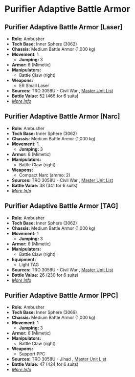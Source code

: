 # Purifier Adaptive Battle Armor 

## Purifier Adaptive Battle Armor [Laser] 

- **Role:** Ambusher 
- **Tech Base:** Inner Sphere (3062) 
- **Chassis:** Medium Battle Armor (1,000 kg) 
- **Movement:** 1 
  - **Jumping:** 3 
- **Armor:** 6 (Mimetic) 
- **Manipulators:** 
  - Battle Claw (right) 
- **Weapons:** 
  - ER Small Laser 
- **Sources:** TRO 3058U - Civil War , [Master Unit List](http://masterunitlist.info/Unit/Details/2603/purifier-adaptive-battle-armor-laser) 
- **Battle Value:** 52 (466 for 6 suits) 
- [*More Info*](purifier_adaptive_battle_armor/purifier_adaptive_battle_armor_[laser].md) 

## Purifier Adaptive Battle Armor [Narc] 

- **Role:** Ambusher 
- **Tech Base:** Inner Sphere (3062) 
- **Chassis:** Medium Battle Armor (1,000 kg) 
- **Movement:** 1 
  - **Jumping:** 3 
- **Armor:** 6 (Mimetic) 
- **Manipulators:** 
  - Battle Claw (right) 
- **Weapons:** 
  - Compact Narc (ammo: 2) 
- **Sources:** TRO 3058U - Civil War , [Master Unit List](http://masterunitlist.info/Unit/Details/2604/purifier-adaptive-battle-armor-narc) 
- **Battle Value:** 38 (341 for 6 suits) 
- [*More Info*](purifier_adaptive_battle_armor/purifier_adaptive_battle_armor_[narc].md) 

## Purifier Adaptive Battle Armor [TAG] 

- **Role:** Ambusher 
- **Tech Base:** Inner Sphere (3062) 
- **Chassis:** Medium Battle Armor (1,000 kg) 
- **Movement:** 1 
  - **Jumping:** 3 
- **Armor:** 6 (Mimetic) 
- **Manipulators:** 
  - Battle Claw (right) 
- **Equipment:** 
  - Light TAG 
- **Sources:** TRO 3058U - Civil War , [Master Unit List](http://masterunitlist.info/Unit/Details/2606/purifier-adaptive-battle-armor-tag) 
- **Battle Value:** 26 (230 for 6 suits) 
- [*More Info*](purifier_adaptive_battle_armor/purifier_adaptive_battle_armor_[tag].md) 

## Purifier Adaptive Battle Armor [PPC] 

- **Role:** Ambusher 
- **Tech Base:** Inner Sphere (3069) 
- **Chassis:** Medium Battle Armor (1,000 kg) 
- **Movement:** 1 
  - **Jumping:** 3 
- **Armor:** 6 (Mimetic) 
- **Manipulators:** 
  - Battle Claw (right) 
- **Weapons:** 
  - Support PPC 
- **Sources:** TRO 3058U - Jihad , [Master Unit List](http://masterunitlist.info/Unit/Details/2605/purifier-adaptive-battle-armor-ppc) 
- **Battle Value:** 47 (424 for 6 suits) 
- [*More Info*](purifier_adaptive_battle_armor/purifier_adaptive_battle_armor_[ppc].md) 

